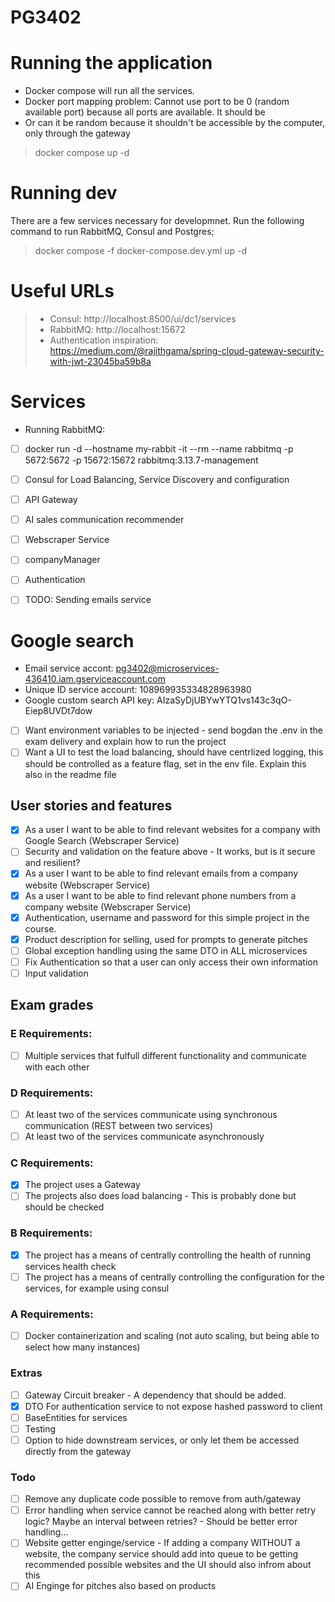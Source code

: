# PG3402

# Running the application
- Docker compose will run all the services.
- Docker port mapping problem: Cannot use port to be 0 (random available port) because all ports are available. It should be 
- Or can it be random because it shouldn't be accessible by the computer, only through the gateway

> docker compose up -d

# Running dev
There are a few services necessary for developmnet. Run the following command to run RabbitMQ, Consul and Postgres;
> docker compose -f docker-compose.dev.yml up -d

# Useful URLs
> - Consul: http://localhost:8500/ui/dc1/services
> - RabbitMQ: http://localhost:15672
> - Authentication inspiration: https://medium.com/@rajithgama/spring-cloud-gateway-security-with-jwt-23045ba59b8a

# Services

- Running RabbitMQ:
- [ ] docker run -d --hostname my-rabbit -it --rm --name rabbitmq -p 5672:5672 -p 15672:15672 rabbitmq:3.13.7-management
- [ ] Consul for Load Balancing, Service Discovery and configuration
- [ ] API Gateway

- [ ] AI sales communication recommender
- [ ] Webscraper Service
- [ ] companyManager
- [ ] Authentication
- [ ] TODO: Sending emails service

# Google search 
 - Email service accont:  pg3402@microservices-436410.iam.gserviceaccount.com 
 - Unique ID service account: 108969935334828963980
 - Google custom search API key:  AIzaSyDjUBYwYTQ1vs143c3qO-Eiep8UVDt7dow

- [ ] Want environment variables to be injected - send bogdan the .env in the exam delivery and explain how to run the project
- [ ] Want a UI to test the load balancing, should have centrlized logging, this should be controlled as a feature flag, set in the env file. Explain this also in the readme file

## User stories and features
- [X] As a user I want to be able to find relevant websites for a company with Google Search (Webscraper Service)
- [ ] Security and validation on the feature above - It works, but is it secure and resilient?
- [X] As a user I want to be able to find relevant emails from a company website (Webscraper Service)
- [X] As a user I want to be able to find relevant phone numbers from a company website (Webscraper Service)
- [X] Authentication, username and password for this simple project in the course.
- [X] Product description for selling, used for prompts to generate pitches
- [ ] Global exception handling using the same DTO in ALL microservices
- [ ] Fix Authentication so that a user can only access their own information
- [ ] Input validation

## Exam grades
### E Requirements:
- [ ] Multiple services that fulfull different functionality and communicate with each other

### D Requirements:
- [ ] At least two of the services communicate using synchronous communication (REST between two services)
- [ ] At least two of the services communicate asynchronously

### C Requirements:
- [X] The project uses a Gateway
- [ ] The projects also does load balancing
        - This is probably done but should be checked

### B Requirements:
- [X] The project has a means of centrally controlling the health of running services health check
- [ ] The project has a means of centrally controlling the configuration for the services, for example using consul

### A Requirements:
- [ ] Docker containerization and scaling (not auto scaling, but being able to select how many instances)


### Extras
- [ ] Gateway Circuit breaker - A dependency that should be added.
- [X] DTO For authentication service to not expose hashed password to client
- [ ] BaseEntities for services
- [ ] Testing
- [ ] Option to hide downstream services, or only let them be accessed directly from the gateway

### Todo
- [ ] Remove any duplicate code possible to remove from auth/gateway
- [ ] Error handling when service cannot be reached along with better retry logic? Maybe an interval between retries? - Should be better error handling...
- [ ] Website getter enginge/service - If adding a company WITHOUT a website, the company service should add into queue to be getting recommended possible websites and the UI should also infrom about this
- [ ] AI Enginge for pitches also based on products